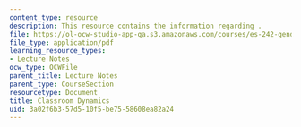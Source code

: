 ```yaml
---
content_type: resource
description: This resource contains the information regarding .
file: https://ol-ocw-studio-app-qa.s3.amazonaws.com/courses/es-242-gender-issues-in-academics-and-academia-spring-2004/3a02f6b357d510f5be7558608ea82a24_MITES_242S04_ses7.pdf
file_type: application/pdf
learning_resource_types:
- Lecture Notes
ocw_type: OCWFile
parent_title: Lecture Notes
parent_type: CourseSection
resourcetype: Document
title: Classroom Dynamics
uid: 3a02f6b3-57d5-10f5-be75-58608ea82a24
---
```

